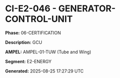 # CI-E2-046 - GENERATOR-CONTROL-UNIT

**Phase:** 06-CERTIFICATION

**Description:** GCU

**AMPEL:** AMPEL-01-TUW (Tube and Wing)

**Segment:** E2-ENERGY

**Generated:** 2025-08-25 17:27:29 UTC
